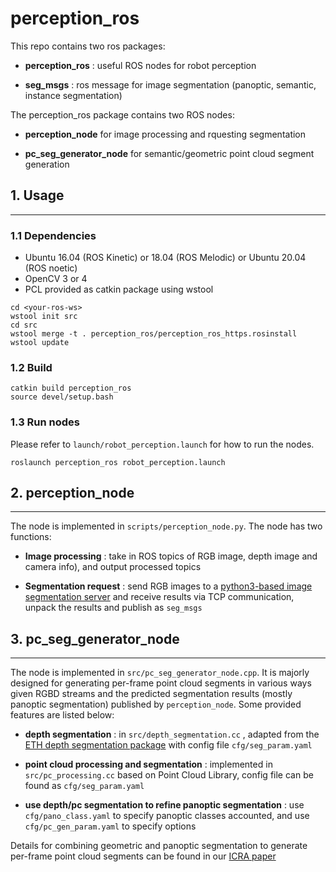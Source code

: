 # perception_ros


This repo contains two ros packages:

- **perception_ros** : useful ROS nodes for robot perception
    
- **seg_msgs** : ros message for image segmentation (panoptic, semantic, instance segmentation)

The perception_ros package contains two ROS nodes:

- **perception_node** for image processing and rquesting segmentation

- **pc_seg_generator_node** for semantic/geometric point cloud segment generation

## 1. Usage

---
### 1.1 Dependencies

- Ubuntu 16.04 (ROS Kinetic) or 18.04 (ROS Melodic) or Ubuntu 20.04 (ROS noetic)
- OpenCV 3 or 4
- PCL provided as catkin package using wstool
```
cd <your-ros-ws>
wstool init src
cd src
wstool merge -t . perception_ros/perception_ros_https.rosinstall
wstool update
```
### 1.2 Build
```
catkin build perception_ros
source devel/setup.bash
```
### 1.3 Run nodes
Please refer to `launch/robot_perception.launch` for how to run the nodes.
```
roslaunch perception_ros robot_perception.launch
```

## 2. perception_node
---
The node is implemented in `scripts/perception_node.py`. The node has two functions:

- **Image processing** : take in ROS topics of RGB image, depth image and camera info), and output processed topics

- **Segmentation request** : send RGB images to a [python3-based image segmentation server](https://github.com/hmz-15/Interactive-Scene-Reconstruction/tree/main/mapping/rp_server) and receive results via TCP communication, unpack the results and publish as `seg_msgs`


## 3. pc_seg_generator_node
---
The node is implemented in `src/pc_seg_generator_node.cpp`. It is majorly designed for generating per-frame point cloud segments in various ways given RGBD streams and the predicted segmentation results (mostly panoptic segmentation) published by `perception_node`. Some provided features are listed below:

- **depth segmentation** : in `src/depth_segmentation.cc` , adapted from the [ETH depth segmentation package](https://github.com/ethz-asl/depth_segmentation) with config file `cfg/seg_param.yaml`

- **point cloud processing and segmentation** : implemented in `src/pc_processing.cc` based on Point Cloud Library, config file can be found as `cfg/seg_param.yaml`

- **use depth/pc segmentation to refine panoptic segmentation** : use `cfg/pano_class.yaml` to specify panoptic classes accounted, and use `cfg/pc_gen_param.yaml` to specify options

Details for combining geometric and panoptic segmentation to generate per-frame point cloud segments can be found in our [ICRA paper](https://arxiv.org/pdf/2103.16095.pdf) 